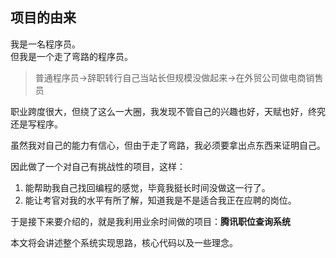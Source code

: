 ## 项目的由来

我是一名程序员。<br>
但我是一个走了弯路的程序员。

>普通程序员→辞职转行自己当站长但规模没做起来→在外贸公司做电商销售员

职业跨度很大，但绕了这么一大圈，我发现不管自己的兴趣也好，天赋也好，终究还是写程序。<br>

虽然我对自己的能力有信心，但由于走了弯路，我必须要拿出点东西来证明自己。<br>

因此做了一个对自己有挑战性的项目，这样：

1. 能帮助我自己找回编程的感觉，毕竟我挺长时间没做这一行了。
2. 能让考官对我的水平有所了解，知道我是不是适合我正在应聘的岗位。

于是接下来要介绍的，就是我利用业余时间做的项目：**腾讯职位查询系统**

本文将会讲述整个系统实现思路，核心代码以及一些理念。
